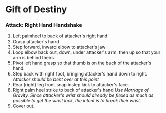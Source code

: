 # Gift of Destiny

### Attack: Right Hand Handshake

1. Left palmheel to back of attacker's right hand
1. Grasp attacker's hand
1. Step forward, inward elbow to attacker's jaw
1. Loop elbow back out, down, under attacker's arm, then up so that your arm is behind theirs.
1. Pivot left hand grasp so that thumb is on the back of the attacker's hand.
1. Step back with right foot, bringing attacker's hand down to right.
_Attacker should be bent over at this point_
1. Rear (right) leg front snap instep kick to attacker's face.
1. Right palm heel strike to back of attacker's hand
_Use Marriage of Gravity. Since attacker's wrist should already be flexed as much as possible to get the wrist lock, the intent is to break their wrist._
1. Cover out.